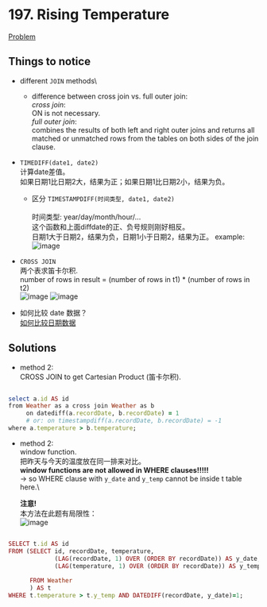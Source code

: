 # 197. Rising Temperature

[Problem](https://leetcode.com/problems/rising-temperature/)

## Things to notice

- different `JOIN` methods\
  - difference between cross join vs. full outer join:\
    *cross join*:\
    ON is not necessary.\
    *full outer join*:\
    combines the results of both left and right outer joins and returns all matched or unmatched rows from the tables on both sides of the join clause.

- `TIMEDIFF(date1, date2)`\
  计算date差值。\
  如果日期1比日期2大，结果为正；如果日期1比日期2小，结果为负。
  
  - 区分 `TIMESTAMPDIFF(时间类型, date1, date2)`\
    \
    时间类型: year/day/month/hour/...\
    这个函数和上面diffdate的正、负号规则刚好相反。\
    日期1大于日期2，结果为负，日期1小于日期2，结果为正。
    example:\
    ![image](https://user-images.githubusercontent.com/51430523/142091557-1fd3a7a6-e1a4-49a8-ac8e-3af125472669.png)
  
- `CROSS JOIN`\
  两个表求笛卡尔积.\
  number of rows in result = (number of rows in t1) * (number of rows in t2)\
  ![image](https://user-images.githubusercontent.com/51430523/142090830-44f2aa37-90cb-4c4f-9699-04062dc92fda.png)
  ![image](https://user-images.githubusercontent.com/51430523/142090856-c7476f4e-9045-4d4f-b808-57159495cc0d.png)

- 如何比较 date 数据？\
  [如何比较日期数据](https://leetcode-cn.com/problems/rising-temperature/solution/tu-jie-sqlmian-shi-ti-ru-he-bi-jiao-ri-qi-shu-ju-b/)

## Solutions

- method 2:\
  CROSS JOIN to get Cartesian Product (笛卡尔积).
  
```ruby

select a.id AS id 
from Weather as a cross join Weather as b 
     on datediff(a.recordDate, b.recordDate) = 1
     # or: on timestampdiff(a.recordDate, b.recordDate) = -1
where a.temperature > b.temperature;

```

- method 2:\
  window function.\
  把昨天与今天的温度放在同一排来对比。\
  **window functions are not allowed in WHERE clauses!!!!!**\
  -> so WHERE clause with `y_date` and `y_temp` cannot be inside t table here.\
  
  
  **注意!**\
  本方法在此题有局限性：\
  ![image](https://user-images.githubusercontent.com/51430523/142090301-275e1675-e0e1-4f1c-af6a-f1fd044236b2.png)

```ruby

SELECT t.id AS id
FROM (SELECT id, recordDate, temperature,
             (LAG(recordDate, 1) OVER (ORDER BY recordDate)) AS y_date,
             (LAG(temperature, 1) OVER (ORDER BY recordDate)) AS y_temp
             
      FROM Weather
      ) AS t
WHERE t.temperature > t.y_temp AND DATEDIFF(recordDate, y_date)=1;

```

